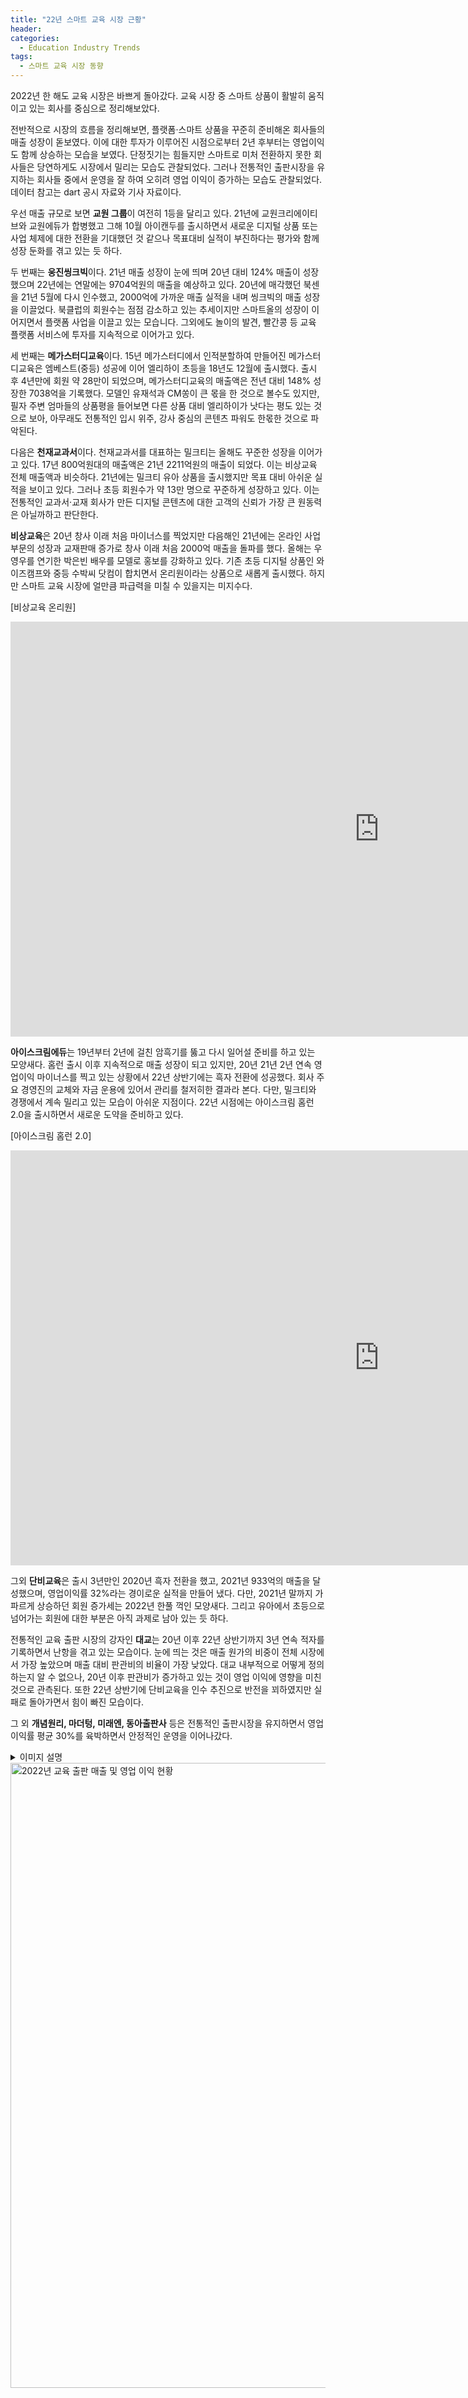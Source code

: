 ```yaml
---
title: "22년 스마트 교육 시장 근황"
header:
categories:
  - Education Industry Trends
tags:
  - 스마트 교육 시장 동향
---
```


2022년 한 해도 교육 시장은 바쁘게 돌아갔다. 교육 시장 중 스마트 상품이 활발히 움직이고 있는 회사를 중심으로 정리해보았다. 

전반적으로 시장의 흐름을 정리해보면, 플랫폼·스마트 상품을 꾸준히 준비해온 회사들의 매출 성장이 돋보였다. 이에 대한 투자가 이루어진 시점으로부터 2년 후부터는 영업이익도 함께 상승하는 모습을 보였다. 단정짓기는 힘들지만 스마트로 미처 전환하지 못한 회사들은 당연하게도 시장에서 밀리는 모습도 관찰되었다. 그러나 전통적인 출판시장을 유지하는 회사들 중에서 운영을 잘 하여 오히려 영업 이익이 증가하는 모습도 관찰되었다.  데이터 참고는 dart 공시 자료와 기사 자료이다.

우선 매출 규모로 보면 **교원 그룹**이 여전히 1등을 달리고 있다. 21년에 교원크리에이티브와 교원에듀가 합병했고 그해 10월 아이캔두를 출시하면서 새로운 디지털 상품 또는 사업 체제에 대한 전환을 기대했던 것 같으나 목표대비 실적이 부진하다는 평가와 함께 성장 둔화를 겪고 있는 듯 하다. 

두 번째는 **웅진씽크빅**이다. 21년 매출 성장이 눈에 띄며 20년 대비 124% 매출이 성장했으며 22년에는 연말에는 9704억원의 매출을 예상하고 있다. 20년에 매각했던 북센을 21년 5월에 다시 인수했고, 2000억에 가까운 매출 실적을 내며 씽크빅의 매출 성장을 이끌었다. 북클럽의 회원수는 점점 감소하고 있는 추세이지만 스마트올의 성장이 이어지면서 플랫폼 사업을 이끌고 있는 모습니다. 그외에도 놀이의 발견, 빨간콩 등 교육 플랫폼 서비스에 투자를 지속적으로 이어가고 있다. 

세 번째는 **메가스터디교육**이다. 15년 메가스터디에서 인적분할하여 만들어진 메가스터디교육은 엠베스트(중등) 성공에 이어 엘리하이 초등을 18년도 12월에 출시했다. 출시 후 4년만에 회원 약 28만이 되었으며, 메가스터디교육의 매출액은 전년 대비 148% 성장한 7038억을 기록했다. 모델인 유재석과 CM쏭이 큰 몫을 한 것으로 볼수도 있지만, 필자 주변 엄마들의 상품평을 들어보면 다른 상품 대비 엘리하이가 낫다는 평도 있는 것으로 보아, 아무래도 전통적인 입시 위주, 강사 중심의 콘텐츠 파워도 한몫한 것으로 파악된다. 

다음은 **천재교과서**이다. 천재교과서를 대표하는 밀크티는 올해도 꾸준한 성장을 이어가고 있다. 17년 800억원대의 매출액은 21년 2211억원의 매출이 되었다. 이는 비상교육 전체 매출액과 비슷하다. 21년에는 밀크티 유아 상품을 출시했지만 목표 대비 아쉬운 실적을 보이고 있다. 그러나 초등 회원수가 약 13만 명으로 꾸준하게 성장하고 있다. 이는 전통적인 교과서·교재 회사가 만든 디지털 콘텐츠에 대한 고객의 신뢰가 가장 큰 원동력은 아닐까하고 판단한다.

**비상교육**은 20년 창사 이래 처음 마이너스를 찍었지만 다음해인 21년에는 온라인 사업 부문의 성장과 교재판매 증가로  창사 이래 처음 2000억 매출을 돌파를 했다. 올해는 우영우를 연기한 박은빈 배우를 모델로 홍보를 강화하고 있다. 기존 초등 디지털 상품인 와이즈캠프와 중등 수박씨 닷컴이 합치면서 온리원이라는 상품으로 새롭게 출시했다. 하지만 스마트 교육 시장에 얼만큼 파급력을 미칠 수 있을지는 미지수다.

[비상교육 온리원]

<iframe width="1180" height="664" src="https://www.youtube.com/embed/-uuE6rJwo5E" title="[비상교육 온리원] 온리원 TVC 런칭편 30s" frameborder="0" allow="accelerometer; autoplay; clipboard-write; encrypted-media; gyroscope; picture-in-picture" allowfullscreen></iframe>





**아이스크림에듀**는 19년부터 2년에 걸친 암흑기를 뚫고 다시 일어설 준비를 하고 있는 모양새다. 홈런 출시 이후 지속적으로 매출 성장이 되고 있지만, 20년 21년 2년 연속 영업이익 마이너스를 찍고 있는 상황에서 22년 상반기에는 흑자 전환에 성공했다. 회사 주요 경영진의 교체와 자금 운용에 있어서 관리를 철저히한 결과라 본다. 다만, 밀크티와 경쟁에서 계속 밀리고 있는 모습이 아쉬운 지점이다. 22년 시점에는 아이스크림 홈런2.0을 출시하면서 새로운 도약을 준비하고 있다. 

[아이스크림 홈런 2.0] 

<iframe width="1180" height="664" src="https://www.youtube.com/embed/QWsvZbotJ-g" title="[아이스크림 홈런] 홈런 2.0 이 세상에 나오기까지" frameborder="0" allow="accelerometer; autoplay; clipboard-write; encrypted-media; gyroscope; picture-in-picture" allowfullscreen></iframe>





그외 **단비교육**은 출시 3년만인 2020년 흑자 전환을 했고, 2021년 933억의 매출을 달성했으며, 영업이익률 32%라는 경이로운 실적을 만들어 냈다. 다만, 2021년 말까지 가파르게 상승하던 회원 증가세는 2022년 한풀 꺽인 모양새다. 그리고 유아에서 초등으로 넘어가는 회원에 대한 부분은 아직 과제로 남아 있는 듯 하다. 

전통적인 교육 출판 시장의 강자인 **대교**는 20년 이후 22년 상반기까지 3년 연속 적자를 기록하면서 난항을 겪고 있는 모습이다. 눈에 띄는 것은 매출 원가의 비중이 전체 시장에서 가장 높았으며 매출 대비 판관비의 비율이 가장 낮았다. 대교 내부적으로 어떻게 정의하는지 알 수 없으나, 20년 이후 판관비가 증가하고 있는 것이 영업 이익에 영향을 미친 것으로 관측된다. 또한 22년 상반기에 단비교육을 인수 추진으로 반전을 꾀하였지만 실패로 돌아가면서 힘이 빠진 모습이다.

그 외 **개념원리, 마더텅, 미래엔, 동아출판사** 등은 전통적인 출판시장을 유지하면서 영업이익률 평균 30%를 육박하면서 안정적인 운영을 이어나갔다.

<details><summary>이미지 설명</summary>2022년 교육 출판 매출 및 영업 이익 현황</details>

<img src="/assets/img/post/22.10.27/2022.png" width="1000px" alt="2022년 교육 출판 매출 및 영업 이익 현황">

